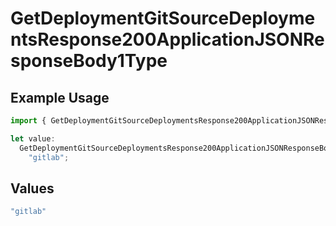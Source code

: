 # GetDeploymentGitSourceDeploymentsResponse200ApplicationJSONResponseBody1Type

## Example Usage

```typescript
import { GetDeploymentGitSourceDeploymentsResponse200ApplicationJSONResponseBody1Type } from "@simplesagar/vercel/models/getdeploymentop.js";

let value:
  GetDeploymentGitSourceDeploymentsResponse200ApplicationJSONResponseBody1Type =
    "gitlab";
```

## Values

```typescript
"gitlab"
```